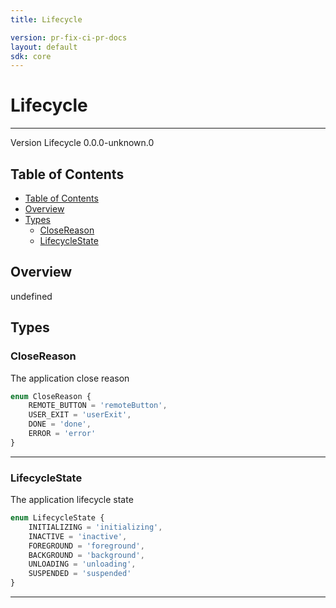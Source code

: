 ```yaml
---
title: Lifecycle

version: pr-fix-ci-pr-docs
layout: default
sdk: core
---
```


# Lifecycle
---
Version Lifecycle 0.0.0-unknown.0

## Table of Contents
   - [Table of Contents](#table-of-contents)
   - [Overview](#overview)
   - [Types](#types)
     - [CloseReason](#closereason)
     - [LifecycleState](#lifecyclestate)


## Overview
 undefined

## Types

### CloseReason

The application close reason

```typescript
enum CloseReason {
	REMOTE_BUTTON = 'remoteButton',
	USER_EXIT = 'userExit',
	DONE = 'done',
	ERROR = 'error'
}

```



---
### LifecycleState

The application lifecycle state

```typescript
enum LifecycleState {
	INITIALIZING = 'initializing',
	INACTIVE = 'inactive',
	FOREGROUND = 'foreground',
	BACKGROUND = 'background',
	UNLOADING = 'unloading',
	SUSPENDED = 'suspended'
}

```



---